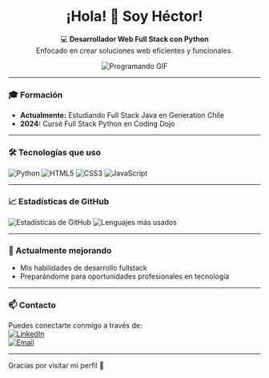 <h1 align="center">¡Hola! 👋 Soy Héctor!</h1>

<p align="center">
💻 <strong>Desarrollador Web Full Stack con Python</strong><br>
Enfocado en crear soluciones web eficientes y funcionales.
</p>


<p align="center">
  <img src="https://media2.giphy.com/media/v1.Y2lkPTc5MGI3NjExd3JoZzlsNjQ3Z2lrNW9xNmltenI3OWY3a3plZDdiMTVmMGh6MmllNCZlcD12MV9pbnRlcm5hbF9naWZfYnlfaWQmY3Q9Zw/qgQUggAC3Pfv687qPC/giphy.gif" alt="Programando GIF" />
</p>

---

### 🎓 Formación
- **Actualmente:** Estudiando Full Stack Java en Generation Chile  
- **2024:** Cursé Full Stack Python en Coding Dojo

---

### 🛠️ Tecnologías que uso
![Python](https://img.shields.io/badge/Python-3776AB?style=flat-square&logo=python&logoColor=white)
![HTML5](https://img.shields.io/badge/HTML5-E34F26?style=flat-square&logo=html5&logoColor=white)
![CSS3](https://img.shields.io/badge/CSS3-1572B6?style=flat-square&logo=css3&logoColor=white)
![JavaScript](https://img.shields.io/badge/JavaScript-F7DF1E?style=flat-square&logo=javascript&logoColor=black)

---


### 📈 Estadísticas de GitHub
![Estadísticas de GitHub](https://github-readme-stats.vercel.app/api?username=sylarms23&show_icons=true&theme=gruvbox&hide_border=true&hide_title=true)
![Lenguajes más usados](https://github-readme-stats.vercel.app/api/top-langs/?username=sylarms23&layout=compact&theme=gruvbox&hide_border=true&hide_title=true)


---

### 🌱 Actualmente mejorando
- Mis habilidades de desarrollo fullstack  
- Preparándome para oportunidades profesionales en tecnología

---

### 📫 Contacto
Puedes conectarte conmigo a través de:  
[![LinkedIn](https://img.shields.io/badge/LinkedIn-0077B5?style=flat-square&logo=linkedin&logoColor=white)](https://www.linkedin.com/)  
[![Email](https://img.shields.io/badge/Email-D14836?style=flat-square&logo=gmail&logoColor=white)](mailto:hector.chacong@gmail.com)

---

Gracias por visitar mi perfil 👋
